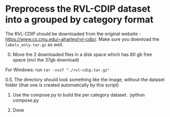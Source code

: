 # Preprocess the RVL-CDIP dataset into a grouped by category format

The RVL-CDIP should be downloaded from the original website - https://www.cs.cmu.edu/~aharley/rvl-cdip/. Make sure you download the `labels_only.tar.gz` as well.

0. Move the 2 downloaded files in a disk space which has 80 gb free space (incl the 37gb download)

For Windows: run `tar -xvzf "./rvl-cdip.tar.gz"` 


0.5. The directory should look something like the image, without the dataset folder (that one is created automatically by this script)

1. Use the compose.py to build the per category dataset. 
`python compose.py


2. Done